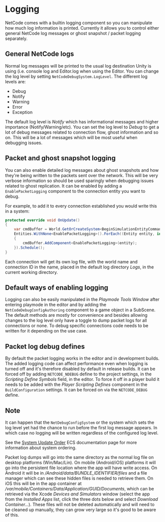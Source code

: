 # Logging

NetCode comes with a builtin logging component so you can manipulate how much log information is printed. Currently it allows you to control either general NetCode log messages or ghost snapshot / packet logging separately.

## General NetCode logs

Normal log messages will be printed to the usual log destination Unity is using (i.e. console log and Editor.log when using the Editor. You can change the log level by setting `NetCodeDebugSystem.LogLevel`. The different log levels are:

* Debug
* Notify
* Warning
* Error
* Exception

The default log level is _Notify_ which has informational messages and higher importance (Notify/Warning/etc). You can set the log level to _Debug_ to get a lot of debug messages related to connection flow, ghost information and so on. This will be a lot of messages which will be most useful when debugging issues.

## Packet and ghost snapshot logging

You can also enable detailed log messages about ghost snapshots and how they're being written to the packets sent over the network. This will be very verbose information so should be used sparingly when debugging issues related to ghost replication. It can be enabled by adding a `EnablePacketLogging` component to the connection entity you want to debug.

For example, to add it to every connection established you would write this in a system:

```c#
protected override void OnUpdate()
{
    var cmdBuffer = World.GetOrCreateSystem<BeginSimulationEntityCommandBufferSystem>().CreateCommandBuffer();
    Entities.WithNone<EnablePacketLogging>().ForEach((Entity entity, in NetworkStreamConnection conn) =>
    {
        cmdBuffer.AddComponent<EnablePacketLogging>(entity);
    }).Schedule();
}
```

Each connection will get its own log file, with the world name and connection ID in the name, placed in the default log directory _Logs_, in the current working directory.

## Default ways of enabling logging

Logging can also be easily manipulated in the _Playmode Tools Window_ after entering playmode in the editor and by adding the `NetCodeDebugConfigAuthoring` component to a game object in a SubScene. The default methods are mostly for convenience and besides allowing changes to the log level only have a toggle to dump packet logs for all connections or none. To debug specific connections code needs to be written for it depending on the use case.

## Packet log debug defines

By default the packet logging works in the editor and in development builds. The added logging code can affect performance even when logging is turned off and it's therefore disabled by default in release builds. It can be forced off by adding `NETCODE_NDEBUG` define to the project settings, in the _Scripting Define Symbols_ field, in the editor. To force it off in a player build it needs to be added with the _Player Scripting Defines_ component in the `BuildConfiguration` settings. It can be forced on via the `NETCODE_DEBUG` define.

## Note

It can happen that the `NetDebugConfigSystem` or the system which sets the log level yet had the chance to run before the first log message appears. In which case no logging will be written regardless of the configured log level.

See the [System Update Order](https://docs.unity3d.com/Packages/com.unity.entities@0.1/manual/system_update_order.html) ECS documentation page for more information about system ordering.

Packet log dumps will go into the same directory as the normal log file on desktop platforms (Win/Mac/Lin). On mobile (Android/iOS) platforms it will go into the persistent file location where the app will have write access. On Android it will be in _/Android/data/BUNDLE_IDENTIFIER/files_ and a file manager which can see these hidden files is needed to retrieve them. On iOS this will be in the app container at _/var/mobile/Containers/Data/Application/GUID/Documents_, which can be retrieved via the Xcode _Devices and Simulators_ window (select the app from the _Installed Apps_ list, click the three dots below and select _Download Container..._). These files will not be deleted automatically and will need to be cleaned up manually, they can grow very large so it's good to be aware of this.